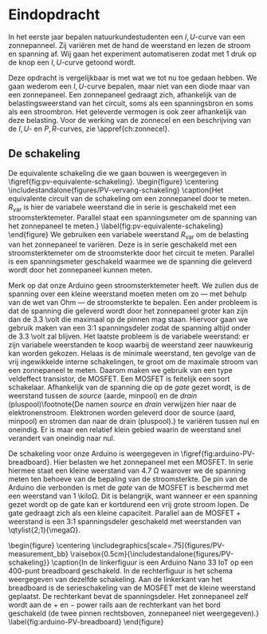 # Eindopdracht

In het eerste jaar bepalen natuurkundestudenten een $I,U$-curve van een zonnepanneel. Zij variëren met de hand de weerstand en lezen de stroom en spanning af. Wij gaan het experiment automatiseren zodat met 1 druk op de knop een $I,U$-curve getoond wordt. 

Deze opdracht is vergelijkbaar is met wat we tot nu toe gedaan hebben. We gaan wederom een $I,U$-curve bepalen, maar niet van een diode maar van een zonnepaneel. Een zonnepaneel gedraagt zich, afhankelijk van de belastingsweerstand van het circuit, soms als een spanningsbron en soms als een stroombron. Het geleverde vermogen is ook zeer afhankelijk van deze belasting. Voor de werking van de zonnecel en een beschrijving van de $I,U$- en $P,R$-curves, zie \appref{ch:zonnecel}.


## De schakeling

De equivalente schakeling die we gaan bouwen is weergegeven in \figref{fig:pv-equivalente-schakeling}.
\begin{figure}
  \centering
  \includestandalone{figures/PV-vervang-schakeling}
  \caption{Het equivalente circuit van de schakeling om een zonnepaneel door te meten. $R_\text{var}$ is hier de variabele weerstand die in serie is geschakeld met een stroomsterktemeter. Parallel staat een spanningsmeter om de spanning van het zonnepaneel te meten.}
  \label{fig:pv-equivalente-schakeling}
\end{figure}
We gebruiken een variabele weerstand $R_\text{var}$ om de belasting van het zonnepaneel te variëren. Deze is in serie geschakeld met een stroomsterktemeter om de stroomsterkte door het circuit te meten. Parallel is een spanningsmeter geschakeld waarmee we de spanning die geleverd wordt door het zonnepaneel kunnen meten.

Merk op dat onze Arduino geen stroomsterktemeter heeft. We zullen dus de spanning over een kleine weerstand moeten meten om zo &mdash; met behulp van de wet van Ohm &mdash; de stroomsterkte te bepalen. Een ander probleem is dat de spanning die geleverd wordt door het zonnepaneel groter kan zijn dan de 3.3 \volt die maximaal op de pinnen mag staan. Hiervoor gaan we gebruik maken van een 3:1 spanningsdeler zodat de spanning altijd onder de 3.3 \volt zal blijven. Het laatste probleem is de variabele weerstand: er zijn variabele weerstanden te koop waarbij de weerstand zeer nauwkeurig kan worden gekozen. Helaas is de minimale weerstand, ten gevolge van de vrij ingewikkelde interne schakelingen, te groot om de maximale stroom van een zonnepaneel te meten. Daarom maken we gebruik van een type veldeffect transistor, de MOSFET. Een MOSFET is feitelijk een soort schakelaar. Afhankelijk van de spanning die op de _gate_ gezet wordt, is de weerstand tussen de _source_ (aarde, minpool) en de _drain_ (pluspool)\footnote{De namen _source_ en _drain_ verwijzen hier naar de elektronenstroom. Elektronen worden geleverd door de source (aard, minpool) en stromen dan naar de drain (pluspool).} te variëren tussen nul en oneindig. Er is maar een relatief klein gebied waarin de weerstand snel verandert van oneindig naar nul.

De schakeling voor onze Arduino is weergegeven in \figref{fig:arduino-PV-breadboard}. Hier belasten we het zonnepaneel met een MOSFET. In serie hiermee staat een kleine weerstand van 4.7 &Omega; waarover we de spanning meten ten behoeve van de bepaling van de stroomsterkte. De pin van de Arduino die verbonden is met de _gate_ van de MOSFET is beschermd met een weerstand van 1 \kilo&Omega;. Dit is belangrijk, want wanneer er een spanning gezet wordt op de gate kan er kortdurend een vrij grote stroom lopen. De gate gedraagt zich als een kleine capaciteit. Parallel aan de MOSFET + weerstand is een 3:1 spanningsdeler geschakeld met weerstanden van \qtylist{2;1}{\mega&Omega;}.

\begin{figure}
  \centering
  \includegraphics[scale=.75]{figures/PV-measurement_bb}
  \raisebox{0.5cm}{\includestandalone{figures/PV-schakeling}}
  \caption{In de linkerfiguur is een Arduino Nano 33 IoT op een 400-punt breadboard geschakeld. In de rechterfiguur is het schema weergegeven van dezelfde schakeling. Aan de linkerkant van het breadboard is de serieschakeling van de MOSFET met de kleine weerstand geplaatst. De rechterkant bevat de spanningsdeler. Het zonnepaneel zelf wordt aan de $+$ en $-$ power rails aan de rechterkant van het bord geschakeld (de twee pinnen rechtsboven, zonnepaneel niet weergegeven).}
  \label{fig:arduino-PV-breadboard}
\end{figure}